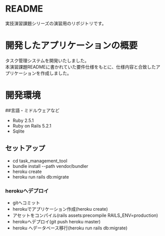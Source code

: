 # README
実技演習課題シリーズの演習用のリポジトリです。

# 開発したアプリケーションの概要
タスク管理システムを開発いたしました。  
本演習課題READMEに書かれていた要件仕様をもとに、仕様内容と合致したアプリケーションを作成しました。

# 開発環境
##言語・ミドルウェアなど
* Ruby 2.5.1
* Ruby on Rails 5.2.1
* Sqlite

## セットアップ
* cd task_management_tool
* bundle install --path vendor/bundler
* heroku create
* heroku run rails db:migrate

### herokuへデプロイ
* gitへコミット
* herokuでアプリケーション作成(heroku create)
* アセットをコンパイル(rails assets:precompile RAILS_ENV=production)
* herokuへデプロイ(git push heroku master)
* heroku へデータベース移行(heroku run rails db:migrate)
